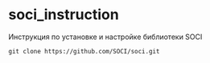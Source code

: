 # soci_instruction
Инструкция по установке и настройке библиотеки SOCI

```shell
git clone https://github.com/SOCI/soci.git
```
